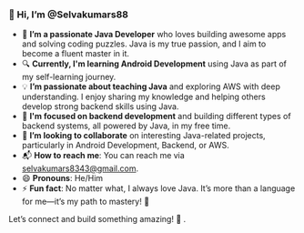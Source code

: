 ### 👋 Hi, I’m **@Selvakumars88**

- 🌟 **I’m a passionate Java Developer** who loves building awesome apps and solving coding puzzles. Java is my true passion, and I aim to become a fluent master in it.
- 🔍 **Currently, I'm learning Android Development** using Java as part of my self-learning journey.
- 💡 **I’m passionate about teaching Java** and exploring AWS with deep understanding. I enjoy sharing my knowledge and helping others develop strong backend skills using Java.
- 🚀 **I'm focused on backend development** and building different types of backend systems, all powered by Java, in my free time.
- 🤝 **I’m looking to collaborate** on interesting Java-related projects, particularly in Android Development, Backend, or AWS.
- 📬 **How to reach me**: You can reach me via selvakumars8343@gmail.com.
- 😄 **Pronouns**: He/Him
- ⚡ **Fun fact**: No matter what, I always love Java. It’s more than a language for me—it’s my path to mastery! 🌱

Let’s connect and build something amazing! 🚀
.

<!---
Selvakumars88/Selvakumars88 is a ✨ special ✨ repository because its `README.md` (this file) appears on your GitHub profile.
You can click the Preview link to take a look at your changes.
--->
